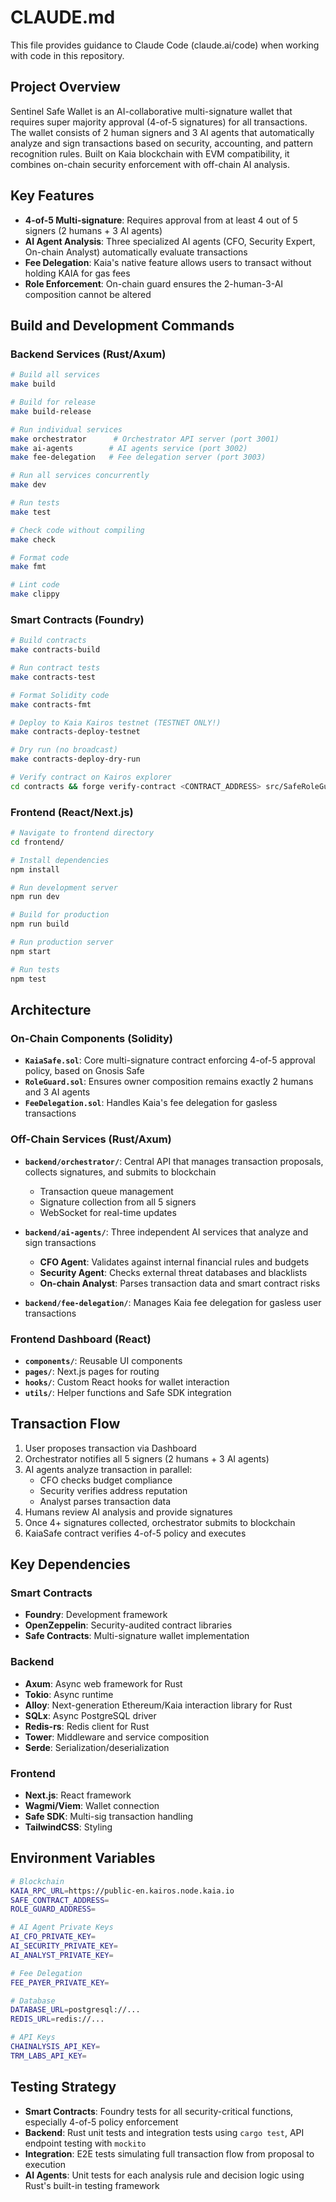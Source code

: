 # CLAUDE.md

This file provides guidance to Claude Code (claude.ai/code) when working with code in this repository.

## Project Overview

Sentinel Safe Wallet is an AI-collaborative multi-signature wallet that requires super majority approval (4-of-5 signatures) for all transactions. The wallet consists of 2 human signers and 3 AI agents that automatically analyze and sign transactions based on security, accounting, and pattern recognition rules. Built on Kaia blockchain with EVM compatibility, it combines on-chain security enforcement with off-chain AI analysis.

## Key Features

- **4-of-5 Multi-signature**: Requires approval from at least 4 out of 5 signers (2 humans + 3 AI agents)
- **AI Agent Analysis**: Three specialized AI agents (CFO, Security Expert, On-chain Analyst) automatically evaluate transactions
- **Fee Delegation**: Kaia's native feature allows users to transact without holding KAIA for gas fees
- **Role Enforcement**: On-chain guard ensures the 2-human-3-AI composition cannot be altered

## Build and Development Commands

### Backend Services (Rust/Axum)

```bash
# Build all services
make build

# Build for release
make build-release

# Run individual services
make orchestrator      # Orchestrator API server (port 3001)
make ai-agents        # AI agents service (port 3002)
make fee-delegation   # Fee delegation server (port 3003)

# Run all services concurrently
make dev

# Run tests
make test

# Check code without compiling
make check

# Format code
make fmt

# Lint code
make clippy
```

### Smart Contracts (Foundry)

```bash
# Build contracts
make contracts-build

# Run contract tests
make contracts-test

# Format Solidity code
make contracts-fmt

# Deploy to Kaia Kairos testnet (TESTNET ONLY!)
make contracts-deploy-testnet

# Dry run (no broadcast)
make contracts-deploy-dry-run

# Verify contract on Kairos explorer
cd contracts && forge verify-contract <CONTRACT_ADDRESS> src/SafeRoleGuard.sol:SafeRoleGuard --chain-id 1001
```

### Frontend (React/Next.js)

```bash
# Navigate to frontend directory
cd frontend/

# Install dependencies
npm install

# Run development server
npm run dev

# Build for production
npm run build

# Run production server
npm start

# Run tests
npm test
```

## Architecture

### On-Chain Components (Solidity)

- **`KaiaSafe.sol`**: Core multi-signature contract enforcing 4-of-5 approval policy, based on Gnosis Safe
- **`RoleGuard.sol`**: Ensures owner composition remains exactly 2 humans and 3 AI agents
- **`FeeDelegation.sol`**: Handles Kaia's fee delegation for gasless transactions

### Off-Chain Services (Rust/Axum)

- **`backend/orchestrator/`**: Central API that manages transaction proposals, collects signatures, and submits to blockchain
  - Transaction queue management
  - Signature collection from all 5 signers
  - WebSocket for real-time updates
  
- **`backend/ai-agents/`**: Three independent AI services that analyze and sign transactions
  - **CFO Agent**: Validates against internal financial rules and budgets
  - **Security Agent**: Checks external threat databases and blacklists
  - **On-chain Analyst**: Parses transaction data and smart contract risks
  
- **`backend/fee-delegation/`**: Manages Kaia fee delegation for gasless user transactions

### Frontend Dashboard (React)

- **`components/`**: Reusable UI components
- **`pages/`**: Next.js pages for routing
- **`hooks/`**: Custom React hooks for wallet interaction
- **`utils/`**: Helper functions and Safe SDK integration

## Transaction Flow

1. User proposes transaction via Dashboard
2. Orchestrator notifies all 5 signers (2 humans + 3 AI agents)
3. AI agents analyze transaction in parallel:
   - CFO checks budget compliance
   - Security verifies address reputation
   - Analyst parses transaction data
4. Humans review AI analysis and provide signatures
5. Once 4+ signatures collected, orchestrator submits to blockchain
6. KaiaSafe contract verifies 4-of-5 policy and executes

## Key Dependencies

### Smart Contracts
- **Foundry**: Development framework
- **OpenZeppelin**: Security-audited contract libraries
- **Safe Contracts**: Multi-signature wallet implementation

### Backend
- **Axum**: Async web framework for Rust
- **Tokio**: Async runtime
- **Alloy**: Next-generation Ethereum/Kaia interaction library for Rust
- **SQLx**: Async PostgreSQL driver
- **Redis-rs**: Redis client for Rust
- **Tower**: Middleware and service composition
- **Serde**: Serialization/deserialization

### Frontend
- **Next.js**: React framework
- **Wagmi/Viem**: Wallet connection
- **Safe SDK**: Multi-sig transaction handling
- **TailwindCSS**: Styling

## Environment Variables

```bash
# Blockchain
KAIA_RPC_URL=https://public-en.kairos.node.kaia.io
SAFE_CONTRACT_ADDRESS=
ROLE_GUARD_ADDRESS=

# AI Agent Private Keys
AI_CFO_PRIVATE_KEY=
AI_SECURITY_PRIVATE_KEY=
AI_ANALYST_PRIVATE_KEY=

# Fee Delegation
FEE_PAYER_PRIVATE_KEY=

# Database
DATABASE_URL=postgresql://...
REDIS_URL=redis://...

# API Keys
CHAINALYSIS_API_KEY=
TRM_LABS_API_KEY=
```

## Testing Strategy

- **Smart Contracts**: Foundry tests for all security-critical functions, especially 4-of-5 policy enforcement
- **Backend**: Rust unit tests and integration tests using `cargo test`, API endpoint testing with `mockito`
- **Integration**: E2E tests simulating full transaction flow from proposal to execution
- **AI Agents**: Unit tests for each analysis rule and decision logic using Rust's built-in testing framework